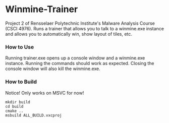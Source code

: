 Winmine-Trainer
===============

Project 2 of Rensselaer Polytechnic Institute's Malware Analysis Course
(CSCI 4976). Runs a trainer that allows you to talk to a winmine.exe instance
and allows you to automatically win, show layout of tiles, etc.

### How to Use
Running trainer.exe opens up a console window and a winmine.exe instance.
Running the commands should work as expected. Closing the console window will
also kill the winmine.exe.

### How to Build
Notice! Only works on MSVC for now!

```
mkdir build
cd build
cmake ..
msbuild ALL_BUILD.vxcproj
```
